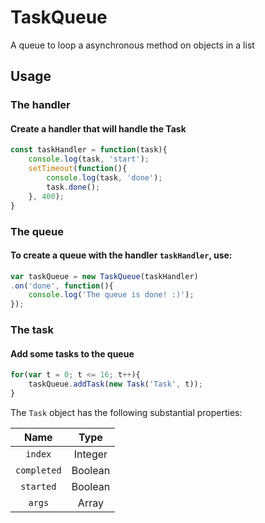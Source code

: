 # TaskQueue
A queue to loop a asynchronous method on objects in a list

## Usage
### The handler
#### Create a handler that will handle the Task
```javascript
const taskHandler = function(task){
	console.log(task, 'start');
	setTimeout(function(){
		console.log(task, 'done');
		task.done();
	}, 400);
}
```

### The queue
#### To create a queue with the handler `taskHandler`, use:
```javascript
var taskQueue = new TaskQueue(taskHandler)
.on('done', function(){
	console.log('The queue is done! :)');
});
```

### The task
#### Add some tasks to the queue
```javascript
for(var t = 0; t <= 16; t++){
	taskQueue.addTask(new Task('Task', t));
}
```
The ```Task``` object has the following substantial properties:

Name | Type
:---: | :---:
`index` | Integer
`completed` | Boolean
`started` | Boolean
`args` | Array
